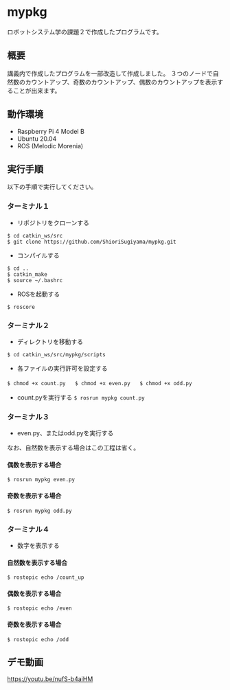 # mypkg
ロボットシステム学の課題２で作成したプログラムです。

## 概要
講義内で作成したプログラムを一部改造して作成しました。 
３つのノードで自然数のカウントアップ、奇数のカウントアップ、偶数のカウントアップを表示することが出来ます。

## 動作環境
- Raspberry Pi 4 Model B 
- Ubuntu 20.04 
- ROS (Melodic Morenia)
 
## 実行手順 
以下の手順で実行してください。 

### ターミナル１

- リポジトリをクローンする

`$ cd catkin_ws/src`  
`$ git clone https://github.com/ShioriSugiyama/mypkg.git`  

- コンパイルする

`$ cd ..`  
`$ catkin_make`  
`$ source ~/.bashrc`  

- ROSを起動する 

`$ roscore`  

### ターミナル２ 

- ディレクトリを移動する 

`$ cd catkin_ws/src/mypkg/scripts`  

- 各ファイルの実行許可を設定する 

`$ chmod +x count.py` 　
`$ chmod +x even.py` 　
`$ chmod +x odd.py` 　

- count.pyを実行する 
`$ rosrun mypkg count.py`　 

### ターミナル３
- even.py、またはodd.pyを実行する   

なお、自然数を表示する場合はこの工程は省く。  

#### 偶数を表示する場合 
`$ rosrun mypkg even.py`  

#### 奇数を表示する場合
`$ rosrun mypkg odd.py`  

### ターミナル４ 
- 数字を表示する  
#### 自然数を表示する場合 
`$ rostopic echo /count_up`  

#### 偶数を表示する場合 
`$ rostopic echo /even`  

#### 奇数を表示する場合 
`$ rostopic echo /odd`  


## デモ動画

https://youtu.be/nufS-b4aiHM

